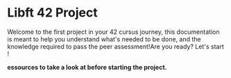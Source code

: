 <h1> Libft 42 Project </h1>
<p> Welcome to the first project in your 42 cursus journey, this documentation is meant to help you understand what's needed to be done, and the knowledge required to pass the peer assessment!Are you ready? Let's start ! </p
<h2> <strong> essources to take a look at before starting the project. </h2>
